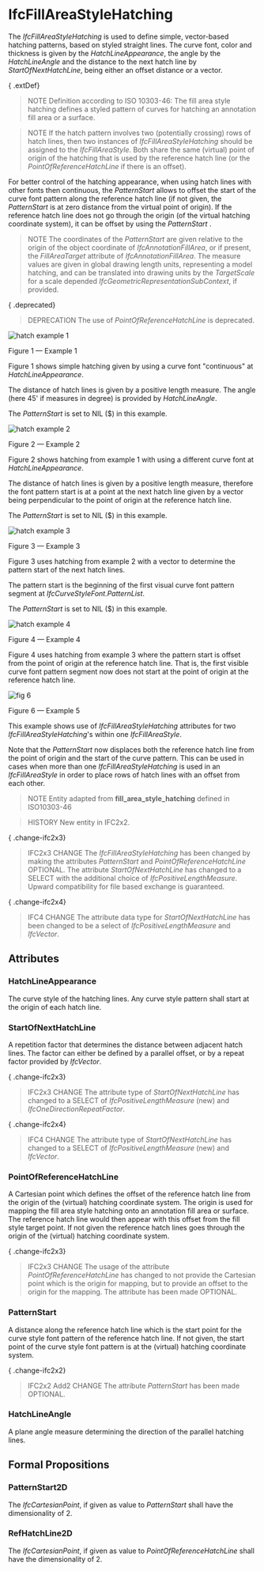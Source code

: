 # IfcFillAreaStyleHatching

The _IfcFillAreaStyleHatching_ is used to define simple, vector-based hatching patterns, based on styled straight lines. The curve font, color and thickness is given by the _HatchLineAppearance_, the angle by the _HatchLineAngle_ and the distance to the next hatch line by _StartOfNextHatchLine_, being either an offset distance or a vector.

{ .extDef}
> NOTE  Definition according to ISO 10303-46:
> The fill area style hatching defines a styled pattern of curves for hatching an annotation fill area or a surface.

> NOTE  If the hatch pattern involves two (potentially crossing) rows of hatch lines, then two instances of _IfcFillAreaStyleHatching_ should be assigned to the _IfcFillAreaStyle_. Both share the same (virtual) point of origin of the hatching that is used by the reference hatch line (or the _PointOfReferenceHatchLine_ if there is an offset).

For better control of the hatching appearance, when using hatch lines with other fonts then continuous, the _PatternStart_ allows to offset the start of the curve font pattern along the reference hatch line (if not given, the _PatternStart_ is at zero distance from the virtual point of origin). If the reference hatch line does not go through the origin (of the virtual hatching coordinate system), it can be offset by using the _PatternStart_ .

> NOTE  The coordinates of the _PatternStart_ are given relative to the origin of the object coordinate of _IfcAnnotationFillArea_, or if present, the _FillAreaTarget_ attribute of _IfcAnnotationFillArea_. The measure values are given in global drawing length units, representing a model hatching, and can be translated into drawing units by the _TargetScale_ for a scale depended _IfcGeometricRepresentationSubContext_, if provided.

{ .deprecated}
> DEPRECATION  The use of _PointOfReferenceHatchLine_ is deprecated.

![hatch example 1](../../../../figures/ifcfillareastylehatching_fig1.gif)

Figure 1 &mdash; Example 1

Figure 1 shows simple hatching given by using a curve font "continuous" at <em>HatchLineAppearance</em>.

The distance of hatch lines is given by a positive length measure. The angle (here 45' if measures in degree) is provided by <em>HatchLineAngle</em>.

The <em>PatternStart</em> is set to NIL ($) in this example.

![hatch example 2](../../../../figures/ifcfillareastylehatching_fig2.gif)

Figure 2 &mdash; Example 2

Figure 2 shows hatching from example 1 with using a different curve font at <em>HatchLineAppearance</em>.

The distance of hatch lines is given by a positive length measure, therefore the font pattern start is at a point at the next hatch line given by a vector being perpendicular to the point of origin at the reference hatch line.

The <em>PatternStart</em> is set to NIL ($) in this example.

![hatch example 3](../../../../figures/ifcfillareastylehatching_fig3.gif)

Figure 3 &mdash; Example 3

Figure 3 uses hatching from example 2 with a vector to determine the pattern start of the next hatch lines.

The pattern start is the beginning of the first visual curve font pattern segment at <em>IfcCurveStyleFont.PatternList</em>.

The <em>PatternStart</em> is set to NIL ($) in this example.

![hatch example 4](../../../../figures/ifcfillareastylehatching_fig4.gif)

Figure 4 &mdash; Example 4

Figure 4 uses hatching from example 3 where the pattern start is offset from the point of origin at the reference hatch line. That is, the first visible curve font pattern segment now does not start at the point of origin at the reference hatch line.

![fig 6](../../../../figures/ifcfillareastylehatching_fig6.gif)

Figure 6 &mdash; Example 5

This example shows use of <em>IfcFillAreaStyleHatching</em> attributes for two <em>IfcFillAreaStyleHatching</em>'s within one <em>IfcFillAreaStyle</em>.

Note that the <em>PatternStart</em> now displaces both the reference hatch line from the point of origin and the start of the curve pattern. This can be used in cases when more than one <em>IfcFillAreaStyleHatching</em> is used in an <em>IfcFillAreaStyle</em> in order to place rows of hatch lines with an offset from each other.

> NOTE  Entity adapted from **fill_area_style_hatching** defined in ISO10303-46

> HISTORY  New entity in IFC2x2.

{ .change-ifc2x3}
> IFC2x3 CHANGE  The _IfcFillAreaStyleHatching_ has been changed by making the attributes _PatternStart_ and _PointOfReferenceHatchLine_ OPTIONAL. The attribute _StartOfNextHatchLine_ has changed to a SELECT with the additional choice of _IfcPositiveLengthMeasure_. Upward compatibility for file based exchange is guaranteed.

{ .change-ifc2x4}
> IFC4 CHANGE  The attribute data type for _StartOfNextHatchLine_ has been changed to be a select of _IfcPositiveLengthMeasure_ and _IfcVector_.

## Attributes

### HatchLineAppearance
The curve style of the hatching lines. Any curve style pattern shall start at the origin of each hatch line.

### StartOfNextHatchLine
A repetition factor that determines the distance between adjacent hatch lines. The factor can either be defined by a parallel offset, or by a repeat factor provided by _IfcVector_.

{ .change-ifc2x3}
> IFC2x3 CHANGE  The attribute type of _StartOfNextHatchLine_ has changed to a SELECT of _IfcPositiveLengthMeasure_ (new) and _IfcOneDirectionRepeatFactor_.

{ .change-ifc2x4}
> IFC4 CHANGE  The attribute type of _StartOfNextHatchLine_ has changed to a SELECT of _IfcPositiveLengthMeasure_ (new) and _IfcVector_.

### PointOfReferenceHatchLine
A Cartesian point which defines the offset of the reference hatch line from the origin of the (virtual) hatching coordinate system. The origin is used for mapping the fill area style hatching onto an annotation fill area or surface. The reference hatch line would then appear with this offset from the fill style target point.
If not given the reference hatch lines goes through the origin of the (virtual) hatching coordinate system.

{ .change-ifc2x3}
> IFC2x3 CHANGE  The usage of the attribute _PointOfReferenceHatchLine_ has changed to not provide the Cartesian point which is the origin for mapping, but to provide an offset to the origin for the mapping. The attribute has been made OPTIONAL.

### PatternStart
A distance along the reference hatch line which is the start point for the curve style font pattern of the reference hatch line.
If not given, the start point of the curve style font pattern is at the (virtual) hatching coordinate system.

{ .change-ifc2x2}
> IFC2x2 Add2 CHANGE The attribute _PatternStart_ has been made OPTIONAL.

### HatchLineAngle
A plane angle measure determining the direction of the parallel hatching lines.

## Formal Propositions

### PatternStart2D
The _IfcCartesianPoint_, if given as value to _PatternStart_ shall have the dimensionality of 2.

### RefHatchLine2D
The _IfcCartesianPoint_, if given as value to _PointOfReferenceHatchLine_ shall have the dimensionality of 2.
